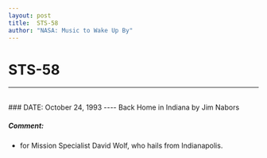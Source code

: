 ```yaml
---
layout: post
title:  STS-58
author: "NASA: Music to Wake Up By"
---
```


# STS-58
----
<br/>
### DATE: October 24, 1993
----
Back Home in Indiana by Jim Nabors

##### Comment:
* for Mission Specialist David Wolf, who hails from Indianapolis.
